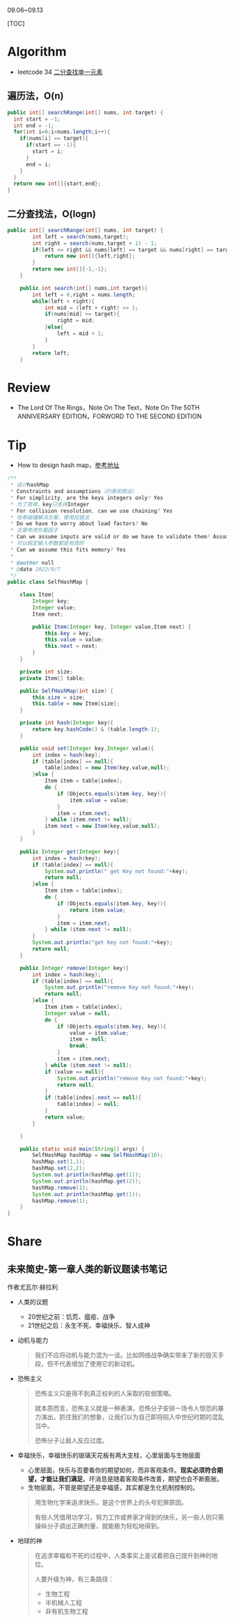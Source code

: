09.06~09.13

[TOC]

# Algorithm

- leetcode 34 [二分查找单一元素](https://leetcode.cn/problems/find-first-and-last-position-of-element-in-sorted-array/)

## 遍历法，O(n)

  ```java
  public int[] searchRange(int[] nums, int target) {
    int start = -1;
    int end = -1;
    for(int i=0;i<nums.length;i++){
      if(nums[i] == target){
        if(start == -1){
          start = i;
        }
        end = i;
      }
    }
    return new int[]{start,end};
  }
  ```

## 二分查找法，O(logn)

```java
public int[] searchRange(int[] nums, int target) {
        int left = search(nums,target);
        int right = search(nums,target + 1) - 1;
        if(left <= right && nums[left] == target && nums[right] == target){
            return new int[]{left,right};
        }
        return new int[]{-1,-1};
    }

    public int search(int[] nums,int target){
        int left = 0,right = nums.length;
        while(left < right){
            int mid = (left + right) >> 1;
            if(nums[mid] >= target){
                right = mid;
            }else{
                left = mid + 1;
            }
        }
        return left;
    }
```

# Review

- The Lord Of The Rings，Note On The Text，Note On The 50TH ANNIVERSARY EDITION，FORWORD TO THE SECOND EDITION

# Tip

- How to design hash map，[参考地址](https://github.com/donnemartin/system-design-primer/blob/master/solutions/object_oriented_design/hash_table/hash_map.ipynb)

```java
/**
 * 设计hashMap
 * Constraints and assumptions（约束和假设）
 * For simplicity, are the keys integers only? Yes
 * 为了简单，key只支持Integer
 * For collision resolution, can we use chaining? Yes
 * 哈希碰撞解决方案，使用拉链法
 * Do we have to worry about load factors? No
 * 无需考虑负载因子
 * Can we assume inputs are valid or do we have to validate them? Assume they're valid
 * 可以假定输入参数都是有效的
 * Can we assume this fits memory? Yes
 *
 * @author null
 * @date 2022/9/7
 */
public class SelfHashMap {

    class Item{
        Integer key;
        Integer value;
        Item next;

        public Item(Integer key, Integer value,Item next) {
            this.key = key;
            this.value = value;
            this.next = next;
        }
    }

    private int size;
    private Item[] table;

    public SelfHashMap(int size) {
        this.size = size;
        this.table = new Item[size];
    }

    private int hash(Integer key){
        return key.hashCode() & (table.length-1);
    }

    public void set(Integer key,Integer value){
        int index = hash(key);
        if (table[index] == null){
            table[index] = new Item(key,value,null);
        }else {
            Item item = table[index];
            do {
                if (Objects.equals(item.key, key)){
                    item.value = value;
                }
                item = item.next;
            } while (item.next != null);
            item.next = new Item(key,value,null);
        }
    }

    public Integer get(Integer key){
        int index = hash(key);
        if (table[index] == null){
            System.out.println(" get Key not found:"+key);
            return null;
        }else {
            Item item = table[index];
            do {
                if (Objects.equals(item.key, key)){
                    return item.value;
                }
                item = item.next;
            } while (item.next != null);
        }
        System.out.println("get Key not found:"+key);
        return null;
    }

    public Integer remove(Integer key){
        int index = hash(key);
        if (table[index] == null){
            System.out.println("remove Key not found:"+key);
            return null;
        }else {
            Item item = table[index];
            Integer value = null;
            do {
                if (Objects.equals(item.key, key)){
                    value = item.value;
                    item = null;
                    break;
                }
                item = item.next;
            } while (item.next != null);
            if (value == null){
                System.out.println("remove Key not found:"+key);
                return null;
            }
            if (table[index].next == null){
                table[index] = null;
            }
            return value;
        }

    }

    public static void main(String[] args) {
        SelfHashMap hashMap = new SelfHashMap(10);
        hashMap.set(1,1);
        hashMap.set(2,2);
        System.out.println(hashMap.get(1));
        System.out.println(hashMap.get(2));
        hashMap.remove(1);
        System.out.println(hashMap.get(1));
        hashMap.remove(1);
    }
}
```


# Share

## 未来简史-第一章人类的新议题读书笔记

作者尤瓦尔·赫拉利

- 人类的议题

  - 20世纪之前：饥荒、瘟疫、战争
  - 21世纪之后：永生不死、幸福快乐、智人成神

- 动机与能力

  > 我们不应将动机与能力混为一谈。比如网络战争确实带来了新的毁灭手段，但不代表增加了使用它的新动机。

- 恐怖主义

  > 恐怖主义只是得不到真正权利的人采取的软弱策略。
  >
  > 就本质而言，恐怖主义就是一种表演，恐怖分子安排一场令人惊恐的暴力演出，抓住我们的想象，让我们以为自己即将陷入中世纪时期的混乱当中。
  >
  > 恐怖分子让敌人反应过度。

- 幸福快乐，幸福快乐的玻璃天花板有两大支柱，心里层面与生物层面

  - 心里层面，快乐与否要看你的期望如何，而非客观条件。**现实必须符合期望，才能让我们满足**。坏消息是随着客观条件改善，期望也会不断膨胀。
  - 生物层面，不管是期望还是幸福感，其实都是生化机制控制的。

  > 用生物化学来追求快乐，是这个世界上的头号犯罪原因。
  >
  > 有些人凭借用功学习，努力工作或养家才得到的快乐，另一些人则只需操纵分子调出正确剂量，就能极为轻松地得到。

- 地球的神

  > 在追求幸福和不死的过程中，人类事实上是试着把自己提升到神的地位。
  >
  > 人要升级为神，有三条路径：
  >
  > - 生物工程
  > - 半机械人工程
  > - 非有机生物工程

